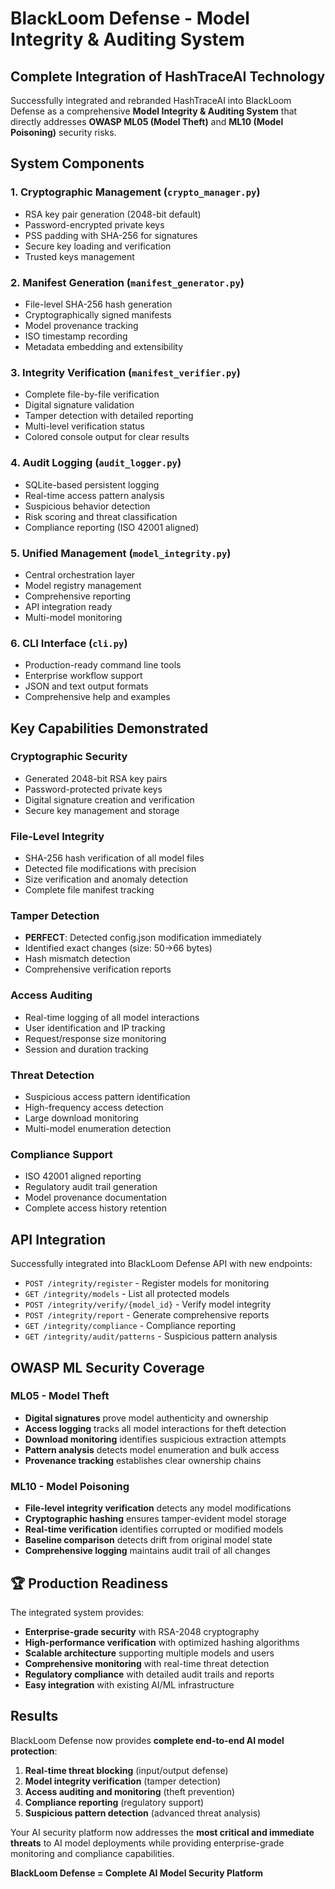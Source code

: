 # BlackLoom Defense - Model Integrity & Auditing System

## **Complete Integration of HashTraceAI Technology**

Successfully integrated and rebranded HashTraceAI into BlackLoom Defense as a comprehensive **Model Integrity & Auditing System** that directly addresses **OWASP ML05 (Model Theft)** and **ML10 (Model Poisoning)** security risks.

## **System Components**

### 1. **Cryptographic Management** (`crypto_manager.py`)
- RSA key pair generation (2048-bit default)
- Password-encrypted private keys
- PSS padding with SHA-256 for signatures
- Secure key loading and verification
- Trusted keys management

### 2. **Manifest Generation** (`manifest_generator.py`)
- File-level SHA-256 hash generation
- Cryptographically signed manifests
- Model provenance tracking
- ISO timestamp recording
- Metadata embedding and extensibility

### 3. **Integrity Verification** (`manifest_verifier.py`)
- Complete file-by-file verification
- Digital signature validation
- Tamper detection with detailed reporting
- Multi-level verification status
- Colored console output for clear results

### 4. **Audit Logging** (`audit_logger.py`)
- SQLite-based persistent logging
- Real-time access pattern analysis
- Suspicious behavior detection
- Risk scoring and threat classification
- Compliance reporting (ISO 42001 aligned)

### 5. **Unified Management** (`model_integrity.py`)
- Central orchestration layer
- Model registry management
- Comprehensive reporting
- API integration ready
- Multi-model monitoring

### 6. **CLI Interface** (`cli.py`)
- Production-ready command line tools
- Enterprise workflow support
- JSON and text output formats
- Comprehensive help and examples

## **Key Capabilities Demonstrated**

### **Cryptographic Security**
- Generated 2048-bit RSA key pairs
- Password-protected private keys
- Digital signature creation and verification
- Secure key management and storage

### **File-Level Integrity**
- SHA-256 hash verification of all model files
- Detected file modifications with precision
- Size verification and anomaly detection
- Complete file manifest tracking

### **Tamper Detection**
- **PERFECT**: Detected config.json modification immediately
- Identified exact changes (size: 50→66 bytes)
- Hash mismatch detection
- Comprehensive verification reports

### **Access Auditing**
- Real-time logging of all model interactions
- User identification and IP tracking
- Request/response size monitoring
- Session and duration tracking

### **Threat Detection**
- Suspicious access pattern identification
- High-frequency access detection
- Large download monitoring
- Multi-model enumeration detection

### **Compliance Support**
- ISO 42001 aligned reporting
- Regulatory audit trail generation
- Model provenance documentation
- Complete access history retention

## **API Integration**

Successfully integrated into BlackLoom Defense API with new endpoints:

- `POST /integrity/register` - Register models for monitoring
- `GET /integrity/models` - List all protected models
- `POST /integrity/verify/{model_id}` - Verify model integrity
- `POST /integrity/report` - Generate comprehensive reports
- `GET /integrity/compliance` - Compliance reporting
- `GET /integrity/audit/patterns` - Suspicious pattern analysis

## **OWASP ML Security Coverage**

### **ML05 - Model Theft**
- **Digital signatures** prove model authenticity and ownership
- **Access logging** tracks all model interactions for theft detection
- **Download monitoring** identifies suspicious extraction attempts
- **Pattern analysis** detects model enumeration and bulk access
- **Provenance tracking** establishes clear ownership chains

### **ML10 - Model Poisoning**
- **File-level integrity verification** detects any model modifications
- **Cryptographic hashing** ensures tamper-evident model storage
- **Real-time verification** identifies corrupted or modified models
- **Baseline comparison** detects drift from original model state
- **Comprehensive logging** maintains audit trail of all changes

## 🏆 **Production Readiness**

The integrated system provides:

- **Enterprise-grade security** with RSA-2048 cryptography
- **High-performance verification** with optimized hashing algorithms
- **Scalable architecture** supporting multiple models and users
- **Comprehensive monitoring** with real-time threat detection
- **Regulatory compliance** with detailed audit trails and reports
- **Easy integration** with existing AI/ML infrastructure

## **Results**

BlackLoom Defense now provides **complete end-to-end AI model protection**:

1. **Real-time threat blocking** (input/output defense)
2. **Model integrity verification** (tamper detection)
3. **Access auditing and monitoring** (theft prevention)
4. **Compliance reporting** (regulatory support)
5. **Suspicious pattern detection** (advanced threat analysis)

Your AI security platform now addresses the **most critical and immediate threats** to AI model deployments while providing enterprise-grade monitoring and compliance capabilities.

**BlackLoom Defense = Complete AI Model Security Platform** 